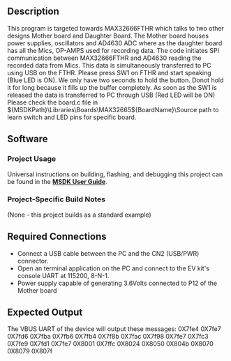 ## Description

This program is targeted towards MAX32666FTHR which talks to two other designs Mother board and Daughter Board.  The Mother board houses power supplies, oscillators and AD4630 ADC where as the daughter board has all the Mics, OP-AMPS used for recording data.  The code initiates SPI communication between MAX32666FTHR and AD4630 reading the recorded data from Mics. This data is simultaneously transferred to PC using USB on the FTHR.
Please press SW1 on FTHR and start speaking (Blue LED is ON).  We only have two seconds to hold the button.  Donot hold it for long because it fills up the buffer completely.  As soon as the SW1 is released the data is transferred to PC through USB (Red LED will be ON)
Please check the board.c file in ${MSDKPath}\Libraries\Boards\MAX32665\${BoardName}\Source path to learn switch and LED pins for specific board.


## Software

### Project Usage

Universal instructions on building, flashing, and debugging this project can be found in the **[MSDK User Guide](https://analogdevicesinc.github.io/msdk/USERGUIDE/)**.

### Project-Specific Build Notes

(None - this project builds as a standard example)

## Required Connections

-   Connect a USB cable between the PC and the CN2 (USB/PWR) connector.
-   Open an terminal application on the PC and connect to the EV kit's console UART at 115200, 8-N-1.
-   Power supply capable of generating 3.6Volts connected to P12 of the Mother board

## Expected Output

The VBUS UART of the device will output these messages:
0X7fe4
0X7fe7
0X7fd6
0X7fba
0X7fb6
0X7fb4
0X7f8b
0X7fac
0X7f98
0X7fe7
0X7fc3
0X7fe9
0X7fd1
0X7fe7
0X8001
0X7ffc
0X8024
0X8050
0X804b
0X8070
0X8079
0X807f



